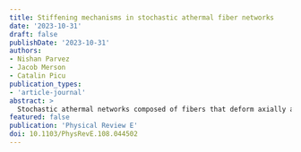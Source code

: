 ```yaml
---
title: Stiffening mechanisms in stochastic athermal fiber networks
date: '2023-10-31'
draft: false
publishDate: '2023-10-31'
authors:
- Nishan Parvez
- Jacob Merson
- Catalin Picu
publication_types:
- 'article-journal'
abstract: >
  Stochastic athermal networks composed of fibers that deform axially and in bending strain stiffen much faster than thermal networks of axial elements, such as elastomers. Here we investigate the physical origin of stiffening in athermal network materials. To this end, we use models of stochastic networks subjected to uniaxial deformation and identify the emergence of two subnetworks, the stress path subnetwork (SPSN) and the bending support subnetwork (BSSN), which carry most of the axial and bending energies, respectively. The BSSN controls lateral contraction and modulates the organization of the SPSN during deformation. The SPSN is preferentially oriented in the loading direction, while the BSSN's preferential orientation is orthogonal to the SPSN. In nonaffine networks stiffening is exponential, while in close-to-affine networks it is quadratic. The difference is due to a much more modest lateral contraction in the approximately affine case and to a stiffer BSSN. Exponential stiffening emerges from the interplay of the axial and bending deformation modes at the scale of individual or small groups of fibers undergoing large deformations and being subjected to the constraint of rigid cross-links, and it is not necessarily a result of complex interactions involving many connected fibers. An apparent third regime of quadratic stiffening may be evidenced in nonaffinely deforming networks provided the nominal stress is observed. This occurs at large stretches, when the BSSN contribution of stiffening vanishes. However, this regime is not present if the Cauchy stress is used, in which case stiffening is exponential throughout the entire deformation. These results shed light on the physical nature of stiffening in a broad class of materials including connective tissue, the extracellular matrix, nonwovens, felt, and other athermal network materials.
featured: false
publication: 'Physical Review E'
doi: 10.1103/PhysRevE.108.044502
---
```



